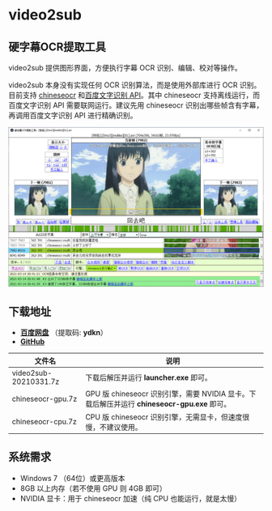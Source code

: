 # video2sub

## 硬字幕OCR提取工具

video2sub 提供图形界面，方便执行字幕 OCR 识别、编辑、校对等操作。

video2sub 本身没有实现任何 OCR 识别算法，而是使用外部库进行 OCR 识别。目前支持 [chineseocr](https://github.com/chineseocr/chineseocr) 和[百度文字识别 API](https://ai.baidu.com/tech/ocr/general)。其中 chineseocr 支持离线运行，而百度文字识别 API 需要联网运行。建议先用 chineseocr 识别出哪些帧含有字幕，再调用百度文字识别 API 进行精确识别。

![屏幕截图](screenshot.png)

## 下载地址

- [**百度网盘**](https://pan.baidu.com/s/1sLc22mr1PUh0X2HYXnAQzg) （提取码: **ydkn**）
- [**GitHub**](https://github.com/zhangboyang/video2sub/releases)

|文件名|说明|
|-|-|
|video2sub-20210331.7z|下载后解压并运行 **launcher.exe** 即可。|
|chineseocr-gpu.7z|GPU 版 chineseocr 识别引擎，需要 NVIDIA 显卡。下载后解压并运行 **chineseocr-gpu.exe** 即可。
|chineseocr-cpu.7z|CPU 版 chineseocr 识别引擎，无需显卡，但速度很慢，不建议使用。

## 系统需求

- Windows 7 （64位）或更高版本
- 8GB 以上内存（若不使用 GPU 则 4GB 即可）
- NVIDIA 显卡：用于 chineseocr 加速（纯 CPU 也能运行，就是太慢）
